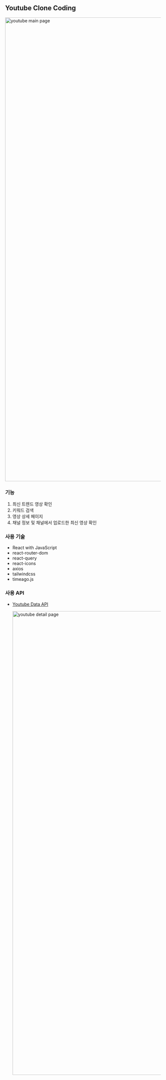 ## Youtube Clone Coding

<img width="1500" alt="youtube main page" src="https://github.com/dazzel3/react-youtube-dream-coding/assets/50357236/87c8d267-ff0f-45e5-ba2e-83511fe17fdf">

### 기능

1. 최신 트렌드 영상 확인
2. 키워드 검색
3. 영상 상세 페이지
4. 채널 정보 및 채널에서 업로드한 최신 영상 확인

### 사용 기술

- React with JavaScript
- react-router-dom
- react-query
- react-icons
- axios
- tailwindcss
- timeago.js

### 사용 API

- [Youtube Data API](https://developers.google.com/youtube/v3?hl=ko)

  <img width="1500" alt="youtube detail page" src="https://github.com/dazzel3/react-youtube-dream-coding/assets/50357236/5818402a-576a-42ca-83a2-78bde8c16274">
